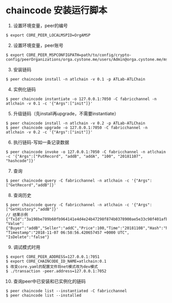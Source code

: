 # chaincode 安装运行脚本

1. 设置环境变量，peer的编号
```
$ export CORE_PEER_LOCALMSPID=OrgAMSP
```

2. 设置环境变量，peer账号
```
$ export CORE_PEER_MSPCONFIGPATH=path/to/config/crypto-config/peerOrganizations/orga.cystone.me/users/Admin@orga.cystone.me/msp/
```

3. 安装链码
``` 
$ peer chaincode install -n atlchain -v 0.1 -p ATLab-ATLChain
```

4. 实例化链码
``` 
$ peer chaincode instantiate -o 127.0.0.1:7050 -C fabricchannel -n atlchain -v 0.1 -c '{"Args":["init"]}'
```

5. 升级链码（先install再upgrade，不需要instantiate）
```
$ peer chaincode install -n atlchain -v 0.2 -p ATLab-ATLChain
$ peer chaincode upgrade -o 127.0.0.1:7050 -C fabricchannel -n atlchain -v 0.2 -c '{"Args":["init"]}'
```

6. 执行链码-写如一条记录数据
```
$ peer chaincode invoke -o 127.0.0.1:7050 -C fabricchannel -n atlchain -c '{"Args":["PutRecord", "addB", "addA", "100", "20181107", "hashcode"]}'
```

7. 查询
```
$ peer chaincode query -C fabricchannel -n atlchain -c '{"Args":["GetRecord","addB"]}'
```

8. 查询历史
```
$ peer chaincode query -C fabricchannel -n atlchain -c '{"Args":["GetHistory","addB"]}'
// 结果示例 {"TxId":"3a198be789b60fb964141e4d4e24b47298f874b0378900ae5e33c98f401afbb9", "Value":{"Buyer":"addB","Seller":"addC","Price":100,"Time":"20181108","Hash":"hashcode2"}, "Timestamp":"2018-11-07 06:58:56.420657457 +0000 UTC", "IsDelete":"false"}
```


9. 调试模式时用
```
$ export CORE_PEER_ADDRESS=127.0.0.1:7051
$ export CORE_CHAINCODE_ID_NAME=atlchain:0.1
$ 改变core.yaml的配置文件将net模式改为dev模式
$ ./transaction -peer.address=127.0.0.1:7052
```

10. 查询peer中已安装和已实例化的链码
```
$ peer chaincode list --instantiated -C fabricchannel
$ peer chaincode list --installed
```

